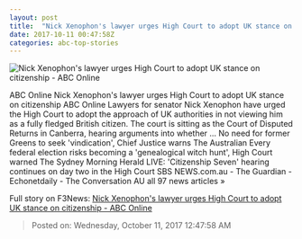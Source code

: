 ```yaml
---
layout: post
title:  "Nick Xenophon's lawyer urges High Court to adopt UK stance on citizenship - ABC Online"
date: 2017-10-11 00:47:58Z
categories: abc-top-stories
---
```


![Nick Xenophon's lawyer urges High Court to adopt UK stance on citizenship - ABC Online](http://www.abc.net.au/radionational/image/7551076-1x1-700x700.jpg)

ABC Online Nick Xenophon's lawyer urges High Court to adopt UK stance on citizenship ABC Online Lawyers for senator Nick Xenophon have urged the High Court to adopt the approach of UK authorities in not viewing him as a fully fledged British citizen. The court is sitting as the Court of Disputed Returns in Canberra, hearing arguments into whether ... No need for former Greens to seek 'vindication', Chief Justice warns The Australian Every federal election risks becoming a 'genealogical witch hunt', High Court warned The Sydney Morning Herald LIVE: 'Citizenship Seven' hearing continues on day two in the High Court SBS NEWS.com.au - The Guardian - Echonetdaily - The Conversation AU all 97 news articles »


Full story on F3News: [Nick Xenophon's lawyer urges High Court to adopt UK stance on citizenship - ABC Online](http://www.f3nws.com/n/GWpDTE)

> Posted on: Wednesday, October 11, 2017 12:47:58 AM
